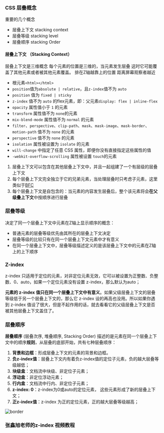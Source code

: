 ### CSS 层叠概念

重要的几个概念 

* 层叠上下文 stacking context
* 层叠等级 stacking level
* 层叠顺序 stacking Order





#### 层叠上下文 （Stacking Context）

层叠上下文是三维概念 每个元素的位置是三维的，当元素发生层叠 这时它可能覆盖了其他元素或者被其他元素覆盖。 排在Z轴越靠上的位置 距离屏幕观察者越近



- 根元素`<html></html>`
- `position`值为`absolute | relative`，且`z-index`值不为 `auto`
- `position` 值为 `fixed | sticky`
- `z-index` 值不为 `auto` 的flex元素，即：父元素`display: flex | inline-flex`
- `opacity` 属性值小于 `1` 的元素
- `transform` 属性值不为 `none`的元素
- `mix-blend-mode` 属性值不为 `normal` 的元素
- `filter`、`perspective`、`clip-path`、`mask`、`mask-image`、`mask-border`、`motion-path` 值不为 `none` 的元素
- `perspective` 值不为 `none` 的元素
- `isolation` 属性被设置为 `isolate` 的元素
- `will-change` 中指定了任意 CSS 属性，即便你没有直接指定这些属性的值
- `-webkit-overflow-scrolling` 属性被设置 `touch`的元素



1. 层叠上下文可以包含在其他层叠上下文中，并且一起组建了一个有层级的层叠上下文
2. 每个层叠上下文完全独立于它的兄弟元素，当处理层叠时只考虑子元素，这里类似于[BFC](https://link.juejin.im/?target=https%3A%2F%2Fsegmentfault.com%2Fa%2F1190000013023485)
3. 每个层叠上下文是自包含的：当元素的内容发生层叠后，整个该元素将会**在父级叠上下文**中按顺序进行层叠





### 层叠等级

决定了同一个层叠上下文中元素在Z轴上显示顺序的概念：

- 普通元素的层叠等级优先由其所在的层叠上下文决定
- 层叠等级的比较只有在同一个层叠上下文元素中才有意义
- 在同一个层叠上下文中，层叠等级描述定义的是该层叠上下文中的元素在Z轴上的上下顺序



### Z-index

z-index 只适用于定位的元素，对非定位元素无效，它可以被设置为正整数、负整数、0、auto，如果一个定位元素没有设置 z-index，那么默认为auto；

**元素的 z-index 值只在同一个层叠上下文中有意义**。如果父级层叠上下文的层叠等级低于另一个层叠上下文的，那么它 z-index 设的再高也没用。所以如果你遇到 z-index 值设了很大，但是不起作用的话，就去看看它的父级层叠上下文是否被其他层叠上下文盖住了。





### 层叠顺序

**层叠顺序** (层叠次序, 堆叠顺序, Stacking Order) 描述的是元素在同一个层叠上下文中的顺序**规则**，从层叠的底部开始，共有七种层叠顺序：

1. **背景和边框**：形成层叠上下文的元素的背景和边框。
2. **负z-index值**：层叠上下文内有着负z-index值的定位子元素，负的越大层叠等级越低；
3. **块级盒**：文档流中块级、非定位子元素；
4. **浮动盒**：非定位浮动元素；
5. **行内盒**：文档流中行内、非定位子元素；
6. **z-index: 0**：z-index为0或auto的定位元素， 这些元素形成了新的层叠上下文；
7. **正z-index值**：z-index 为正的定位元素，正的越大层叠等级越高；



![border](https://user-gold-cdn.xitu.io/2018/9/21/165fc538e321d802?imageView2)







### 张鑫旭老师的z-index 视频教程



















